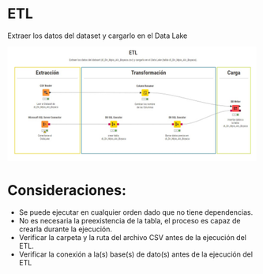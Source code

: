 # ETL
Extraer los datos del dataset y cargarlo en el Data Lake 

![ETL]( https://github.com/Lady-Lopez-2025/Conectividad_Instituciones_Educativas_Boyaca/blob/fb70af7e691a1e5cb11ccf942793d01bcb6ccd19/DataLake/ETL/Directorio_Municipio/etl_dir_municipio.jpeg)

# Consideraciones:
- Se puede ejecutar en cualquier orden dado que no tiene dependencias.
- No es necesaria la preexistencia de la tabla, el proceso es capaz de crearla durante la ejecución.
- Verificar la carpeta y la ruta del archivo CSV antes de la ejecución del ETL.
- Verificar la conexión a la(s) base(s) de dato(s) antes de la ejecución del ETL


